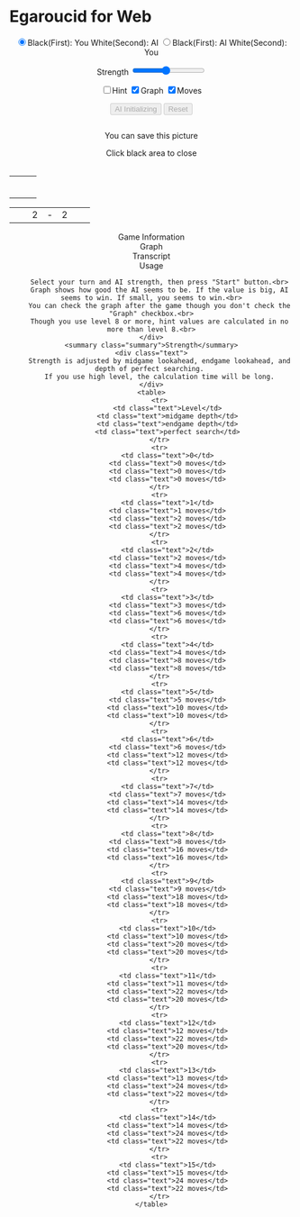 # Egaroucid for Web

<p align="center">
    <input type="radio" class="radio_size" name="ai_player" value="1" id="white" checked><label for="white" class="setting">Black(First): You White(Second): AI</label>
    <input type="radio" class="radio_size" name="ai_player" value="0" id="black"><label for="black" class="setting">Black(First): AI White(Second): You</label>
</p>

<p align="center">
    <span class="setting">Strength</span>
    <input type="range" id="ai_level" min="0" max="15" step="1" value="7">
    <span class="setting" id="ai_level_label"></span>
</p>
<p align="center">
    <input type="checkbox" id="show_value" unchecked><label class="setting" for="show_value">Hint</label>
    <input type="checkbox" id="show_graph" checked><label class="setting" for="show_graph">Graph</label>
    <input type="checkbox" id="show_legal" checked><label class="setting" for="show_legal">Moves</label>
</p>
<div align="center" id="div_start">
    <input type="submit" class="setting" value="AI Initializing" onclick="start()" id="start" disabled>
    <input type="submit" class="setting" value="Reset" onclick="reset()" id="reset" disabled>
</div>
<div class="popup" id="js-popup">
    <div class="popup-inner">
        <p align="center" class="sub_title" id="result_text"></p>
        <img class="image" id="game_result">
        <p align="center" class="hidden" id="tweet_result"></p>
        <p align="center" class="text">You can save this picture</p>
        <p align="center" class="text">Click black area to close</p>
    </div>
    <div class="black-background" id="js-black-bg"></div>
</div>
<div id="main">
    <table class="coords" id="coord_top" align="center"></table>
    <table align="center">
        <tr>
            <td class="white_element"><table class="coords" id="coord_left" align="center"></table></td>
            <td class="white_element"><table class="board" id="board" align="center"></table></td>
            <td class="white_element"><table class="coords" id="coord_right" align="center"></table></td>
        </tr>
    </table>
    <table class="status" id="status" align="center">
        <tr>
            <td class="status_cell"><span class="state_blank"></span></td>
            <td class="status_cell"><span class="black_stone"></span></td>
            <td class="status_char"><span class="state_blank">2</span></td>
            <td class="status_char"><span class="state_blank">-</span></td>
            <td class="status_char"><span class="state_blank">2</span></td>
            <td class="status_cell"><span class="white_stone"></span></td>
            <td class="status_cell"><span class="state_blank"></span></td>
        </tr>
    </table>
</div>
<div id="info" align="center">
    <div class="sub_title">Game Information</div>
    <div class="sub_sub_title">Graph</div>
    <div class="chart" id="chart_container">
        <canvas id="graph"></canvas>
    </div>
    <div class="sub_sub_title">Transcript</div>
    <div class="record" id="record"></div>
</div>
<div align="center">
    <div class="sub_title" id="usage">Usage</div>
    <div class="text">
        
        Select your turn and AI strength, then press "Start" button.<br>
        Graph shows how good the AI seems to be. If the value is big, AI seems to win. If small, you seems to win.<br>
        You can check the graph after the game though you don't check the "Graph" checkbox.<br>
        Though you use level 8 or more, hint values are calculated in no more than level 8.<br>
    </div>
    <summary class="summary">Strength</summary>
    <div class="text">
        Strength is adjusted by midgame lookahead, endgame lookahead, and depth of perfect searching. 
        If you use high level, the calculation time will be long.
    </div>
    <table>
        <tr>
            <td class="text">Level</td>
            <td class="text">midgame depth</td>
            <td class="text">endgame depth</td>
            <td class="text">perfect search</td>
        </tr>
        <tr>
            <td class="text">0</td>
            <td class="text">0 moves</td>
            <td class="text">0 moves</td>
            <td class="text">0 moves</td>
        </tr>
        <tr>
            <td class="text">1</td>
            <td class="text">1 moves</td>
            <td class="text">2 moves</td>
            <td class="text">2 moves</td>
        </tr>
        <tr>
            <td class="text">2</td>
            <td class="text">2 moves</td>
            <td class="text">4 moves</td>
            <td class="text">4 moves</td>
        </tr>
        <tr>
            <td class="text">3</td>
            <td class="text">3 moves</td>
            <td class="text">6 moves</td>
            <td class="text">6 moves</td>
        </tr>
        <tr>
            <td class="text">4</td>
            <td class="text">4 moves</td>
            <td class="text">8 moves</td>
            <td class="text">8 moves</td>
        </tr>
        <tr>
            <td class="text">5</td>
            <td class="text">5 moves</td>
            <td class="text">10 moves</td>
            <td class="text">10 moves</td>
        </tr>
        <tr>
            <td class="text">6</td>
            <td class="text">6 moves</td>
            <td class="text">12 moves</td>
            <td class="text">12 moves</td>
        </tr>
        <tr>
            <td class="text">7</td>
            <td class="text">7 moves</td>
            <td class="text">14 moves</td>
            <td class="text">14 moves</td>
        </tr>
        <tr>
            <td class="text">8</td>
            <td class="text">8 moves</td>
            <td class="text">16 moves</td>
            <td class="text">16 moves</td>
        </tr>
        <tr>
            <td class="text">9</td>
            <td class="text">9 moves</td>
            <td class="text">18 moves</td>
            <td class="text">18 moves</td>
        </tr>
        <tr>
            <td class="text">10</td>
            <td class="text">10 moves</td>
            <td class="text">20 moves</td>
            <td class="text">20 moves</td>
        </tr>
        <tr>
            <td class="text">11</td>
            <td class="text">11 moves</td>
            <td class="text">22 moves</td>
            <td class="text">20 moves</td>
        </tr>
        <tr>
            <td class="text">12</td>
            <td class="text">12 moves</td>
            <td class="text">22 moves</td>
            <td class="text">20 moves</td>
        </tr>
        <tr>
            <td class="text">13</td>
            <td class="text">13 moves</td>
            <td class="text">24 moves</td>
            <td class="text">22 moves</td>
        </tr>
        <tr>
            <td class="text">14</td>
            <td class="text">14 moves</td>
            <td class="text">24 moves</td>
            <td class="text">22 moves</td>
        </tr>
        <tr>
            <td class="text">15</td>
            <td class="text">15 moves</td>
            <td class="text">24 moves</td>
            <td class="text">22 moves</td>
        </tr>
    </table>
</div>
<script src="https://cdnjs.cloudflare.com/ajax/libs/Chart.js/2.7.2/Chart.bundle.js"></script>
<script src="https://cdnjs.cloudflare.com/ajax/libs/html2canvas/0.4.1/html2canvas.js"></script>
<script src="script.js"></script>

